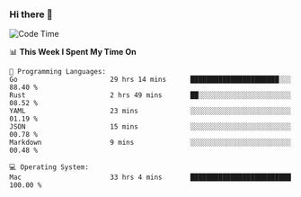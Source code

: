 ### Hi there 👋

<!--
**CrazyCollin/crazycollin** is a ✨ _special_ ✨ repository because its `README.md` (this file) appears on your GitHub profile.

Here are some ideas to get you started:

- 🔭 I’m currently working on ...
- 🌱 I’m currently learning ...
- 👯 I’m looking to collaborate on ...
- 🤔 I’m looking for help with ...
- 💬 Ask me about ...
- 📫 How to reach me: ...
- 😄 Pronouns: ...
- ⚡ Fun fact: ...
-->

<!--START_SECTION:waka-->
![Code Time](http://img.shields.io/badge/Code%20Time-3%2C543%20hrs%2019%20mins-blue)

📊 **This Week I Spent My Time On** 

```text
💬 Programming Languages: 
Go                       29 hrs 14 mins      ██████████████████████░░░   88.40 % 
Rust                     2 hrs 49 mins       ██░░░░░░░░░░░░░░░░░░░░░░░   08.52 % 
YAML                     23 mins             ░░░░░░░░░░░░░░░░░░░░░░░░░   01.19 % 
JSON                     15 mins             ░░░░░░░░░░░░░░░░░░░░░░░░░   00.78 % 
Markdown                 9 mins              ░░░░░░░░░░░░░░░░░░░░░░░░░   00.48 % 

💻 Operating System: 
Mac                      33 hrs 4 mins       █████████████████████████   100.00 % 
```


<!--END_SECTION:waka-->
